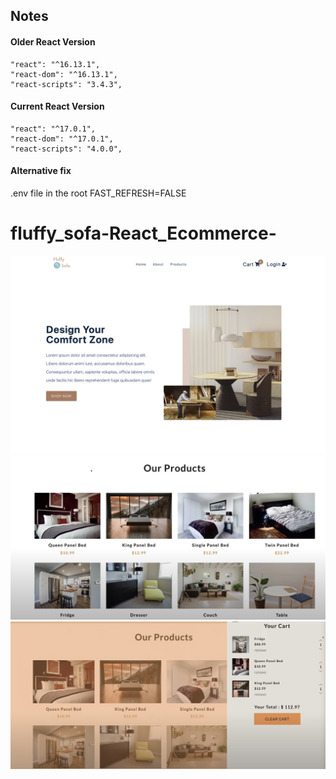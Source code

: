 ## Notes

#### Older React Version

```
"react": "^16.13.1",
"react-dom": "^16.13.1",
"react-scripts": "3.4.3",
```

#### Current React Version

```
"react": "^17.0.1",
"react-dom": "^17.0.1",
"react-scripts": "4.0.0",
```

#### Alternative fix

.env file in the root
FAST_REFRESH=FALSE
# fluffy_sofa-React_Ecommerce-
![Screenshot](src/assets/image1.png)
![Screenshot](src/assets/image2.png)
![Screenshot](src/assets/image3.png)
